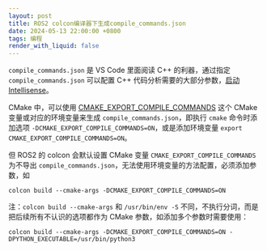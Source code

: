 ```yaml
---
layout: post
title: ROS2 colcon编译器下生成compile_commands.json
date: 2024-05-13 22:00:00 +0800
tags: 编程
render_with_liquid: false
---
```


`compile_commands.json` 是 VS Code 里面阅读 C++ 的利器，通过指定 `compile_commands.json` 可以配置 C++ 代码分析需要的大部分参数，[启动 Intellisense](https://code.visualstudio.com/docs/cpp/configure-intellisense#_project-level-intellisense-configuration)。

CMake 中，可以使用 [CMAKE_EXPORT_COMPILE_COMMANDS](https://cmake.org/cmake/help/latest/variable/CMAKE_EXPORT_COMPILE_COMMANDS.html) 这个 CMake 变量或对应的环境变量来生成 `compile_commands.json`，即执行 `cmake` 命令时添加选项 `-DCMAKE_EXPORT_COMPILE_COMMANDS=ON`，或是添加环境变量 `export CMAKE_EXPORT_COMPILE_COMMANDS=ON`。

但 ROS2 的 colcon 会默认设置 CMake 变量 `CMAKE_EXPORT_COMPILE_COMMANDS` 为不导出 `compile_commands.json`，无法使用环境变量的方法配置，必须添加参数，如

```shell
colcon build --cmake-args -DCMAKE_EXPORT_COMPILE_COMMANDS=ON
```

注：`colcon build --cmake-args` 和 `/usr/bin/env -S` 不同，不执行分词，而是把后续所有不认识的选项都作为 CMake 参数，如添加多个参数时需要使用：

```shell
colcon build --cmake-args -DCMAKE_EXPORT_COMPILE_COMMANDS=ON -DPYTHON_EXECUTABLE=/usr/bin/python3
```
